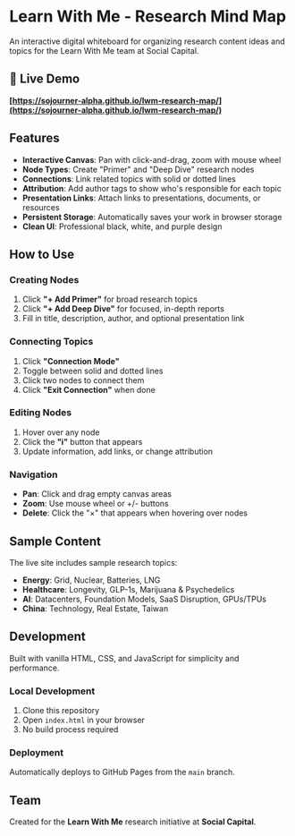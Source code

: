# Learn With Me - Research Mind Map

An interactive digital whiteboard for organizing research content ideas and topics for the Learn With Me team at Social Capital.

## 🚀 Live Demo

**[https://sojourner-alpha.github.io/lwm-research-map/](https://sojourner-alpha.github.io/lwm-research-map/)**

## Features

- **Interactive Canvas**: Pan with click-and-drag, zoom with mouse wheel
- **Node Types**: Create "Primer" and "Deep Dive" research nodes
- **Connections**: Link related topics with solid or dotted lines
- **Attribution**: Add author tags to show who's responsible for each topic
- **Presentation Links**: Attach links to presentations, documents, or resources
- **Persistent Storage**: Automatically saves your work in browser storage
- **Clean UI**: Professional black, white, and purple design

## How to Use

### Creating Nodes
1. Click **"+ Add Primer"** for broad research topics
2. Click **"+ Add Deep Dive"** for focused, in-depth reports
3. Fill in title, description, author, and optional presentation link

### Connecting Topics
1. Click **"Connection Mode"** 
2. Toggle between solid and dotted lines
3. Click two nodes to connect them
4. Click **"Exit Connection"** when done

### Editing Nodes
1. Hover over any node
2. Click the **"i"** button that appears
3. Update information, add links, or change attribution

### Navigation
- **Pan**: Click and drag empty canvas areas
- **Zoom**: Use mouse wheel or +/- buttons
- **Delete**: Click the "×" that appears when hovering over nodes

## Sample Content

The live site includes sample research topics:
- **Energy**: Grid, Nuclear, Batteries, LNG
- **Healthcare**: Longevity, GLP-1s, Marijuana & Psychedelics  
- **AI**: Datacenters, Foundation Models, SaaS Disruption, GPUs/TPUs
- **China**: Technology, Real Estate, Taiwan

## Development

Built with vanilla HTML, CSS, and JavaScript for simplicity and performance.

### Local Development
1. Clone this repository
2. Open `index.html` in your browser
3. No build process required

### Deployment
Automatically deploys to GitHub Pages from the `main` branch.

## Team

Created for the **Learn With Me** research initiative at **Social Capital**.